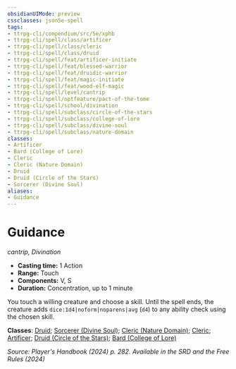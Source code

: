 ```yaml
---
obsidianUIMode: preview
cssclasses: json5e-spell
tags:
- ttrpg-cli/compendium/src/5e/xphb
- ttrpg-cli/spell/class/artificer
- ttrpg-cli/spell/class/cleric
- ttrpg-cli/spell/class/druid
- ttrpg-cli/spell/feat/artificer-initiate
- ttrpg-cli/spell/feat/blessed-warrior
- ttrpg-cli/spell/feat/druidic-warrior
- ttrpg-cli/spell/feat/magic-initiate
- ttrpg-cli/spell/feat/wood-elf-magic
- ttrpg-cli/spell/level/cantrip
- ttrpg-cli/spell/optfeature/pact-of-the-tome
- ttrpg-cli/spell/school/divination
- ttrpg-cli/spell/subclass/circle-of-the-stars
- ttrpg-cli/spell/subclass/college-of-lore
- ttrpg-cli/spell/subclass/divine-soul
- ttrpg-cli/spell/subclass/nature-domain
classes:
- Artificer
- Bard (College of Lore)
- Cleric
- Cleric (Nature Domain)
- Druid
- Druid (Circle of the Stars)
- Sorcerer (Divine Soul)
aliases:
- Guidance
---
```

# Guidance
*cantrip, Divination*  


- **Casting time:** 1 Action
- **Range:** Touch
- **Components:** V, S
- **Duration:** Concentration, up to 1 minute

You touch a willing creature and choose a skill. Until the spell ends, the creature adds `dice:1d4|noform|noparens|avg` (`d4`) to any ability check using the chosen skill.

**Classes**: [Druid](/3-Mechanics/CLI/lists/list-spells-classes-druid.md); [Sorcerer (Divine Soul)](/3-Mechanics/CLI/lists/list-spells-classes-divine-soul-xge.md "subclass=XGE;class=XPHB"); [Cleric (Nature Domain)](/3-Mechanics/CLI/lists/list-spells-classes-nature-domain.md "class=XPHB"); [Cleric](/3-Mechanics/CLI/lists/list-spells-classes-cleric.md); [Artificer](/3-Mechanics/CLI/lists/list-spells-classes-artificer.md); [Druid (Circle of the Stars)](/3-Mechanics/CLI/lists/list-spells-classes-circle-of-the-stars-xphb.md "subclass=XPHB;class=XPHB"); [Bard (College of Lore)](/3-Mechanics/CLI/lists/list-spells-classes-college-of-lore-xphb.md "subclass=XPHB;class=XPHB")

*Source: Player's Handbook (2024) p. 282. Available in the <span title='Systems Reference Document (5.2)'>SRD</span> and the Free Rules (2024)*
